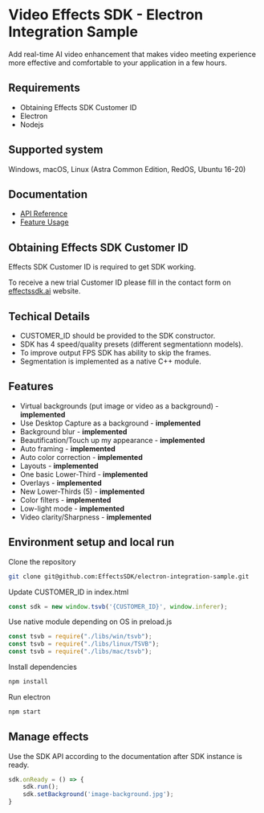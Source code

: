 # Video Effects SDK - Electron Integration Sample
Add real-time AI video enhancement that makes video meeting experience more effective and comfortable to your application in a few hours. 

## Requirements

- Obtaining Effects SDK Customer ID
- Electron
- Nodejs

## Supported system
Windows, macOS, Linux (Astra Common Edition, RedOS, Ubuntu 16-20)

## Documentation
- [API Reference](https://effectssdk.com/sdk/web/docs/classes/tsvb.html)
- [Feature Usage](docs/Features-Usage-Examples.md)

## Obtaining Effects SDK Customer ID
Effects SDK Customer ID is required to get SDK working.

To receive a new trial Customer ID please fill in the contact form on [effectssdk.ai](https://effectssdk.ai/contacts) website.

## Techical Details

- CUSTOMER_ID should be provided to the SDK constructor.
- SDK has 4 speed/quality presets (different segmentationn models).
- To improve output FPS SDK has ability to skip the frames.
- Segmentation is implemented as a native C++ module.

## Features

- Virtual backgrounds (put image or video as a background) - **implemented**
- Use Desktop Capture as a background - **implemented**
- Background blur - **implemented**
- Beautification/Touch up my appearance - **implemented**
- Auto framing - **implemented**
- Auto color correction - **implemented**
- Layouts - **implemented**
- One basic Lower-Third - **implemented**
- Overlays - **implemented**
- New Lower-Thirds (5) - **implemented**
- Color filters - **implemented**
- Low-light mode - **implemented**
- Video clarity/Sharpness - **implemented**

## Environment setup and local run

Clone the repository

```sh
git clone git@github.com:EffectsSDK/electron-integration-sample.git
```

Update CUSTOMER_ID in index.html

```js
const sdk = new window.tsvb('{CUSTOMER_ID}', window.inferer);
```

Use native module depending on OS in preload.js

```js
const tsvb = require("./libs/win/tsvb");
const tsvb = require("./libs/linux/TSVB");
const tsvb = require("./libs/mac/tsvb");
```

Install dependencies

```sh
npm install
```

Run electron

```sh
npm start
```

## Manage effects

Use the SDK API according to the documentation after SDK instance is ready.

```js
sdk.onReady = () => {
    sdk.run();
    sdk.setBackground('image-background.jpg');
}
```